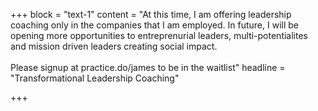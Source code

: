 +++
block = "text-1"
content = "At this time, I am offering leadership coaching only in the companies that I am employed. In future, I will be opening more opportunities to entreprenurial leaders, multi-potentialites and mission driven leaders creating social impact.<br><br>Please signup at practice.do/james to be in the waitlist"
headline = "Transformational Leadership Coaching"

+++
